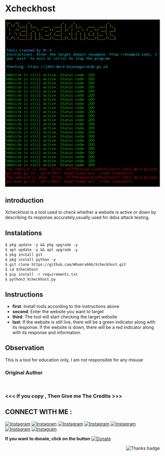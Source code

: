 # Xcheckhost
![Xcheckhost preview](Xcheckhost.jpg)

## introduction
Xcheckhost is a tool used to check whether a website is active or down by describing its response accurately,usually used for ddos attack testing.

## Instalations
```
$ pkg update -y && pkg upgrade -y
$ apt update -y && apt upgrade -y
$ pkg install git
$ pkg install python -y
$ git clone https://github.com/Whomrx666/Xcheckhost.git
$ cd Xcheckhost 
$ pip install -r requirements.txt
$ python3 Xcheckhost.py
```

## Instructions
- **first**: Install tools according to the instructions above
- **second**: Enter the website you want to target
- **third**: The tool will start checking the target website.
- **last**: If the website is still live, there will be a green indicator along with its response. If the website is down, there will be a red indicator along with its response and information.

## Observation
This is a tool for education only, I am not responsible for any misuse
### Original Author
<a href="https://github.com/Whomrx666"><img src="https://img.shields.io/badge/Original-Author-brightgreen.svg" alt=""/></a>

### <<< If you copy , Then Give me The Credits >>>

## CONNECT WITH ME :

[![Instagram](https://img.shields.io/badge/WEBSITE-VISIT-red?style=for-the-badge&logo=blogger)](https://whomrxhackers.blogspot.com/)
[![Instagram](https://img.shields.io/badge/TWITTER-FOLLOW-red?style=for-the-badge&logo=x)](https://twitter.com/whomrx666)
[![Instagram](https://img.shields.io/badge/WHATSAPP-CHATME-red?style=for-the-badge&logo=whatsapp)](https://wa.me/6285926601133?text=Halo%2C%20Mr.X)
[![Instagram](https://img.shields.io/badge/FACEBOOK-LIKE-red?style=for-the-badge&logo=facebook)](https://www.facebook.com/whomrx.666)
[![Instagram](https://img.shields.io/badge/TELEGRAM-CONNECT-red?style=for-the-badge&logo=telegram)](https://t.me/Whomr_X)
[![Instagram](https://img.shields.io/badge/GMAIL-CONTACT-red?style=for-the-badge&logo=gmail)](mailto:whomrx666@gmail.com)
[![Instagram](https://img.shields.io/badge/TIKTOK-FOLLOW-red?style=for-the-badge&logo=tiktok)](https://www.tiktok.com/@whomr.x)

**If you want to donate, click on the button**
<a href="https://saweria.co/whomrx"><img title="Donate" src="https://img.shields.io/badge/Donate-Xcheckhost-yellow?style=for-the-badge&logo=github"></a>

<p align="right">
  <img src="https://img.shields.io/badge/🌟_Thank_you_for_visiting!-00FF00?style=for-the-badge&logo=github" alt="Thanks badge"/>
</p>